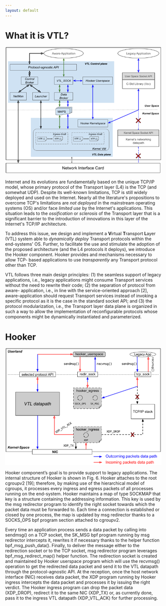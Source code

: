 ```yaml
---
layout: default
---
```


# What it is VTL?

![VTL](files/website/vtl.png)

Internet and its evolutions are fundamentally based on the unique TCP/IP model, whose primary protocol of the Transport layer (L4) is the TCP (and somewhat UDP). Despite its well-known limitations, TCP is still widely deployed and used on the Internet. Nearly all the literature's propositions to overcome TCP's limitations are _not deployed_ in the mainstream operating systems (OS) and/or face _limited use_ by the Internet's applications. This situation leads to the _ossification_ or _sclerosis_ of the Transport layer that is a significant barrier to the introduction of innovations in this layer of the Internet's TCP/IP architecture.

To address this issue, we design and implement a **V**irtual **T**ransport **L**ayer (VTL) system able to _dynamically deploy_ Transport protocols within the end-systems' OS. Further, to facilitate the use and stimulate the adoption of the proposed architecture (and the L4 protocols it deploys), we introduce the Hooker component. Hooker provides and mechanisms necessary to allow TCP- based applications to use _transparently_ any Transport protocol other than TCP.

VTL follows three main design principles: (1) the seamless support of legacy applications, i.e., legacy applications might consume Transport services without the need to rewrite their code; (2) the separation of protocol from aware- application, i.e., in line with the service-oriented approach [2], aware-application should request Transport services instead of invoking a specific protocol as it is the case in the standard socket API; and (3) the protocol modularization, i.e., the Transport layer data plane is organized in such a way to allow the implementation of reconfigurable protocols whose components might be dynamically instantiated and parameterized.

# Hooker

![HK](files/website/hk.png)

Hooker component’s goal is to provide support to legacy applications. The internal structure of Hooker is shown in Fig. 6. Hooker attaches to the root cgroupv2 [19]; therefore, by making use of the hierarchical model of cgroups, it processes every ingress and egress packets of all processes running on the end-system. Hooker maintains a map of type SOCKMAP that key is a structure containing the addressing information. This key is used by the msg redirector program to identify the right socket towards which the packet data must be forwarded to. Each time a connection is established or closed by one process, the map is updated by msg redirector thanks to a SOCKS_OPS bpf program section attached to cgroupv2.

Every time an application process sends a data packet by calling into sendmsg() on a TCP socket, the SK_MSG bpf program running by msg redirector intercepts it, rewrites it if necessary thanks to the helper function bpf_msg_push_data(). Finally, to deliver the message either to the redirection socket or to the TCP socket, msg redirector program leverages bpf_msg_redirect_map() helper function. The redirection socket is created and maintained by Hooker userspace program which will use the recvmsg() operation to get the redirected data packet and send it to the VTL datapath through the protocol-agnostic API. At the reception, once the host network interface (NIC) receives data packet, the XDP program running by Hooker ingress intercepts the data packet and processes it by issuing the right verdict. The Hooker ingress program can drop the packet data (XDP_DROP), redirect it to the same NIC (XDP_TX) or, as currently done, pass it to the ingress VTL datapath (XDP_VTL_ACK) for further processing.